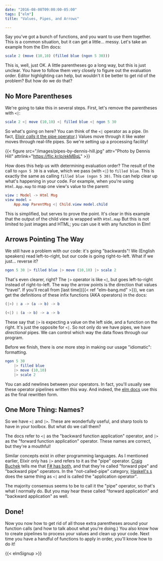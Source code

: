 ```yaml
---
date: "2016-08-08T09:00:00-05:00"
tags: ["elm"]
title: "Values, Pipes, and Arrows"

---
```


Say you've got a bunch of functions, and you want to use them together.
This is a common situation, but it can get a little&hellip; messy.
Let's take an example from the Elm docs:

```elm
scale 2 (move (10,10) (filled blue (ngon 5 30)))
```

This is, well, just OK.
A little parentheses go a long way, but this is just unclear.
You have to follow them very closely to figure out the evaluation order.
Editor highlighting can help, but wouldn't it be better to get rid of the problem?
But how do we do that?

<!--more-->

## No More Parentheses

We're going to take this in several steps.
First, let's remove the parentheses with `<|`:

```elm
scale 2 <| move (10,10) <| filled blue <| ngon 5 30
```

So what's going on here?
You can think of the `<|` operator as a pipe.
(In fact, [Elixir *calls* it the pipe operator](http://elixir-lang.org/getting-started/enumerables-and-streams.html#the-pipe-operator).)
Values move through it like water moves through real-life pipes.
So we're setting up a processing facility!

{{< figure src="/images/pipes-by-dennis-hill.jpg"
           attr="Photo by Dennis Hill"
           attrlink="https://flic.kr/p/ekMBqL" >}}

How does this help us with determining evaluation order?
The result of the call to `ngon 5 30` is a value, which we pass (with `<|`) to `filled blue`.
This is exactly the same as calling `filled blue (ngon 5 30)`.
This can help clear up what's happening in your code.
For example, when you're using `Html.App.map` to map one view's value to the parent:

```elm
view : Model -> Html Msg
view model =
    App.map ParentMsg <| Child.view model.child
```

This is simplified, but serves to prove the point.
It's clear in this example that the output of the child view is wrapped with `Html.map`
But this is not limited to just images and HTML; you can use it with any function in Elm!

## Arrows Pointing The Way

We still have a problem with our code: it's going "backwards"!
We (English speakers) read left-to-right, but our code is going right-to-left.
What if we just&hellip; reverse it?

```elm
ngon 5 30 |> filled blue |> move (10,10) |> scale 2
```

That's even clearer, right?
The `|>` operator is like `<|`, but goes left-to-right instead of right-to-left.
The way the arrow points is the direction that values "travel".
If you'll recall from [last time]({{< ref "elm-bang.md" >}}), we can get the definitions of these infix functions (AKA operators) in the docs:

```elm
(|>) : a -> (a -> b) -> b

(<|) : (a -> b) -> a -> b
```

These say that `|>` is expecting a value on the left side, and a function on the right.
It's just the opposite for `<|`.
So not only do we have pipes, we have *directional* pipes.
We can control which way the data flows through our program.

Before we finish, there is *one* more step in making our usage "idiomatic": formatting.

```elm
ngon 5 30
    |> filled blue
    |> move (10,10)
    |> scale 2
```

You can add newlines between your operators.
In fact, you'll usually see these operator pipelines written this way.
And indeed, the [elm docs](http://package.elm-lang.org/packages/elm-lang/core/4.0.4/Basics#|>) use this as the final rewritten form.

## One More Thing: Names?

So we have `<|` and `|>`.
These are wonderfully useful, and sharp tools to have in your toolbox.
But what do we call them?

The docs refer to `<|` as the "backward function application" operator, and `|>` as the "forward function application" operator.
These names are correct, but they're a mouthful!

Similar concepts exist in other programming languages.
As I mentioned earlier, Elixir only has `|>` and refers to it as the "pipe" operator.
[Craig Buchek](http://craigbuchek.com/home) tells me that [F# has both](https://msdn.microsoft.com/en-us/visualfsharpdocs/conceptual/symbol-and-operator-reference-%5bfsharp%5d), and that they're called "forward pipe" and "backward pipe" operators.
In the "not-called-pipe" category, [Haskell's `$`](http://hackage.haskell.org/package/base-4.7.0.1/docs/Prelude.html#g:10) does the same thing as `<|` and is called the "application operator".

The majority consensus seems to be to call it the "pipe" operator, so that's what I normally do.
But you may hear these called "forward application" and "backward application" as well.

## Done!

Now you now how to get rid of all those extra parentheses around your function calls (and how to talk about what you're doing.)
You also know how to create pipelines to process your values and clean up your code.
Next time you have a handful of functions to apply in order, you'll know how to do it!

{{< elmSignup >}}
